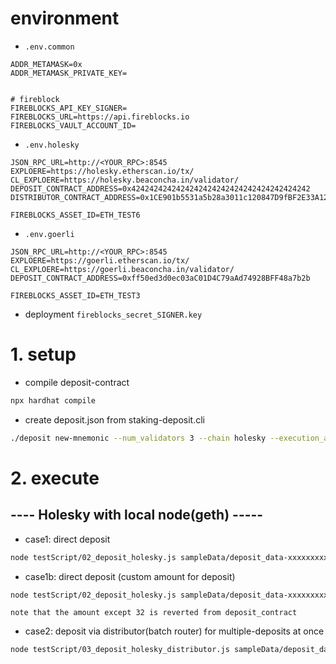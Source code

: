 # environment


- `.env.common`

```
ADDR_METAMASK=0x
ADDR_METAMASK_PRIVATE_KEY=


# fireblock
FIREBLOCKS_API_KEY_SIGNER=
FIREBLOCKS_URL=https://api.fireblocks.io
FIREBLOCKS_VAULT_ACCOUNT_ID=
```


- `.env.holesky`

```
JSON_RPC_URL=http://<YOUR_RPC>:8545
EXPLOERE=https://holesky.etherscan.io/tx/
CL_EXPLOERE=https://holesky.beaconcha.in/validator/
DEPOSIT_CONTRACT_ADDRESS=0x4242424242424242424242424242424242424242
DISTRIBUTOR_CONTRACT_ADDRESS=0x1CE901b5531a5b28a3011c120847D9fBF2E33A12

FIREBLOCKS_ASSET_ID=ETH_TEST6
```


- `.env.goerli`

```
JSON_RPC_URL=http://<YOUR_RPC>:8545
EXPLOERE=https://goerli.etherscan.io/tx/
CL_EXPLOERE=https://goerli.beaconcha.in/validator/
DEPOSIT_CONTRACT_ADDRESS=0xff50ed3d0ec03aC01D4C79aAd74928BFF48a7b2b

FIREBLOCKS_ASSET_ID=ETH_TEST3
```


- deployment `fireblocks_secret_SIGNER.key`





# 1. setup

- compile deposit-contract

```bash
npx hardhat compile
```

- create deposit.json from staking-deposit.cli


```bash
./deposit new-mnemonic --num_validators 3 --chain holesky --execution_address <YOUR_RECIPIENT_ADDRESS>
```





# 2. execute

## ---- Holesky with local node(geth) -----

- case1: direct deposit

```bash
node testScript/02_deposit_holesky.js sampleData/deposit_data-xxxxxxxxxxx.json
```

- case1b: direct deposit (custom amount for deposit)

```bash
node testScript/02_deposit_holesky.js sampleData/deposit_data-xxxxxxxxxxx.json <1~32>
```

`note that the amount except 32 is reverted from deposit_contract`



- case2: deposit via distributor(batch router) for multiple-deposits at once

```bash
node testScript/03_deposit_holesky_distributor.js sampleData/deposit_data-xxxxx.json 
```